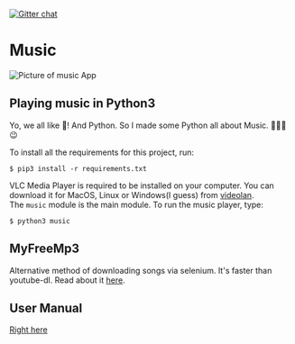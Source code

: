 [![Gitter chat](https://badges.gitter.im/gitterHQ/gitter.png)](https://gitter.im/noahbroyles/Music)

# Music
![Picture of music App](https://github.com/noahbroyles/Music/blob/master/images/music.png?raw=true)
## Playing music in Python3

Yo, we all like 🎵! And Python. So I made some Python all about Music. 🎵🎵🎵 😉

To install all the requirements for this project, run:
```
$ pip3 install -r requirements.txt
```
VLC Media Player is required to be installed on your computer. You can download it for MacOS, Linux or Windows(I guess) from [videolan](https://www.videolan.org/vlc/index.html).  
The `music` module is the main module. To run the music player, type:
```
$ python3 music
```

## MyFreeMp3
Alternative method of downloading songs via selenium. It's faster than youtube-dl. Read about it [here](https://github.com/noahbroyles/Music/blob/master/myFreeMp3/README.md).

## User Manual
[Right here](https://github.com/noahbroyles/Music/blob/master/user-manual.md)
